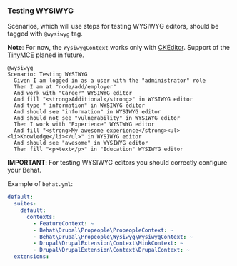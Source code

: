 ### Testing WYSIWYG

Scenarios, which will use steps for testing WYSIWYG editors, should be tagged
with `@wysiwyg` tag.

**Note**: For now, the `WysiwygContext` works only with [CKEditor](http://ckeditor.com). Support
of the [TinyMCE](http://www.tinymce.com) planed in future.  

```gherkin
@wysiwyg
Scenario: Testing WYSIWYG
  Given I am logged in as a user with the "administrator" role
  Then I am at "node/add/employer"
  And work with "Career" WYSIWYG editor
  And fill "<strong>Additional</strong>" in WYSIWYG editor
  And type " information" in WYSIWYG editor
  And should see "information" in WYSIWYG editor
  And should not see "vulnerability" in WYSIWYG editor
  Then I work with "Experience" WYSIWYG editor
  And fill "<strong>My awesome experience</strong><ul><li>Knowledge</li></ul>" in WYSIWYG editor
  And should see "awesome" in WYSIWYG editor
  Then fill "<p>text</p>" in "Education" WYSIWYG editor
```

**IMPORTANT**: For testing WYSIWYG editors you should correctly configure your Behat.

Example of `behat.yml`:
```yml
default:
  suites:
    default:
      contexts:
        - FeatureContext: ~
        - Behat\Drupal\Propeople\PropeopleContext: ~
        - Behat\Drupal\Propeople\Wysiwyg\WysiwygContext: ~
        - Drupal\DrupalExtension\Context\MinkContext: ~
        - Drupal\DrupalExtension\Context\DrupalContext: ~
  extensions:
```
